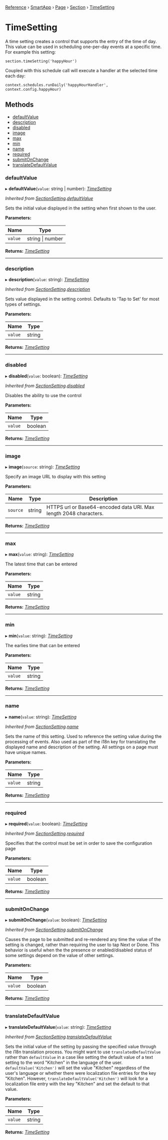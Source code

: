 [Reference](../index) › [SmartApp](_smart_app_d_.smartapp.md) › [Page](_pages_page_d_.page.md) › [Section](_pages_section_d_.section.md) ›  [TimeSetting](_pages_time_setting_d_.timesetting.md)

# TimeSetting

A time setting creates a control that supports the entry of the time of day.
This value can be used in scheduling one-per-day events at a specific time.
For example this setting:
```
section.timeSetting('happyHour')
```
Coupled with this schedule call will execute a handler at the selected time each day:
```
context.schedules.runDaily('happyHourHandler', context.config.happyHour)
```

## Methods

* [defaultValue](_pages_time_setting_d_.timesetting.md#defaultvalue)
* [description](_pages_time_setting_d_.timesetting.md#description)
* [disabled](_pages_time_setting_d_.timesetting.md#disabled)
* [image](_pages_time_setting_d_.timesetting.md#image)
* [max](_pages_time_setting_d_.timesetting.md#max)
* [min](_pages_time_setting_d_.timesetting.md#min)
* [name](_pages_time_setting_d_.timesetting.md#name)
* [required](_pages_time_setting_d_.timesetting.md#required)
* [submitOnChange](_pages_time_setting_d_.timesetting.md#submitonchange)
* [translateDefaultValue](_pages_time_setting_d_.timesetting.md#translatedefaultvalue)


###  defaultValue

▸ **defaultValue**(`value`: string | number): *[TimeSetting](_pages_time_setting_d_.timesetting.md)*

*Inherited from [SectionSetting](_pages_section_setting_d_.sectionsetting.md).[defaultValue](_pages_section_setting_d_.sectionsetting.md#defaultvalue)*

Sets the initial value displayed in the setting when first shown to the user.

**Parameters:**

Name | Type |
------ | ------ |
`value` | string &#124; number |

**Returns:** *[TimeSetting](_pages_time_setting_d_.timesetting.md)*

___

###  description

▸ **description**(`value`: string): *[TimeSetting](_pages_time_setting_d_.timesetting.md)*

*Inherited from [SectionSetting](_pages_section_setting_d_.sectionsetting.md).[description](_pages_section_setting_d_.sectionsetting.md#description)*

Sets value displayed in the setting control. Defaults to 'Tap to Set' for most types of settings.

**Parameters:**

Name | Type |
------ | ------ |
`value` | string |

**Returns:** *[TimeSetting](_pages_time_setting_d_.timesetting.md)*

___

###  disabled

▸ **disabled**(`value`: boolean): *[TimeSetting](_pages_time_setting_d_.timesetting.md)*

*Inherited from [SectionSetting](_pages_section_setting_d_.sectionsetting.md).[disabled](_pages_section_setting_d_.sectionsetting.md#disabled)*

Disables the ability to use the control

**Parameters:**

Name | Type |
------ | ------ |
`value` | boolean |

**Returns:** *[TimeSetting](_pages_time_setting_d_.timesetting.md)*

___

###  image

▸ **image**(`source`: string): *[TimeSetting](_pages_time_setting_d_.timesetting.md)*

Specify an image URL to display with this setting

**Parameters:**

Name | Type | Description |
------ | ------ | ------ |
`source` | string | HTTPS url or Base64-encoded data URI. Max length 2048 characters.  |

**Returns:** *[TimeSetting](_pages_time_setting_d_.timesetting.md)*

___

###  max

▸ **max**(`value`: string): *[TimeSetting](_pages_time_setting_d_.timesetting.md)*

The latest time that can be entered

**Parameters:**

Name | Type |
------ | ------ |
`value` | string |

**Returns:** *[TimeSetting](_pages_time_setting_d_.timesetting.md)*

___

###  min

▸ **min**(`value`: string): *[TimeSetting](_pages_time_setting_d_.timesetting.md)*

The earlies time that can be entered

**Parameters:**

Name | Type |
------ | ------ |
`value` | string |

**Returns:** *[TimeSetting](_pages_time_setting_d_.timesetting.md)*

___

###  name

▸ **name**(`value`: string): *[TimeSetting](_pages_time_setting_d_.timesetting.md)*

*Inherited from [SectionSetting](_pages_section_setting_d_.sectionsetting.md).[name](_pages_section_setting_d_.sectionsetting.md#name)*

Sets the name of this setting. Used to reference the setting value during the processing of events. Also
used as part of the i18n key for translating the displayed name and description of the setting. All settings
on a page must have unique names.

**Parameters:**

Name | Type |
------ | ------ |
`value` | string |

**Returns:** *[TimeSetting](_pages_time_setting_d_.timesetting.md)*

___

###  required

▸ **required**(`value`: boolean): *[TimeSetting](_pages_time_setting_d_.timesetting.md)*

*Inherited from [SectionSetting](_pages_section_setting_d_.sectionsetting.md).[required](_pages_section_setting_d_.sectionsetting.md#required)*

Specifies that the control must be set in order to save the configuration page

**Parameters:**

Name | Type |
------ | ------ |
`value` | boolean |

**Returns:** *[TimeSetting](_pages_time_setting_d_.timesetting.md)*

___

###  submitOnChange

▸ **submitOnChange**(`value`: boolean): *[TimeSetting](_pages_time_setting_d_.timesetting.md)*

*Inherited from [SectionSetting](_pages_section_setting_d_.sectionsetting.md).[submitOnChange](_pages_section_setting_d_.sectionsetting.md#submitonchange)*

Causes the page to be submitted and re-rendered any time the value of the setting is changed, rather than
requiring the user to tap Next or Done. This behavior is useful when the the presence or enabled/disabled
status of some settings depend on the value of other settings.

**Parameters:**

Name | Type |
------ | ------ |
`value` | boolean |

**Returns:** *[TimeSetting](_pages_time_setting_d_.timesetting.md)*

___

###  translateDefaultValue

▸ **translateDefaultValue**(`value`: string): *[TimeSetting](_pages_time_setting_d_.timesetting.md)*

*Inherited from [SectionSetting](_pages_section_setting_d_.sectionsetting.md).[translateDefaultValue](_pages_section_setting_d_.sectionsetting.md#translatedefaultvalue)*

Sets the initial value of the setting by passing the specified value through the i18n translation process.
You might want to use `translatedDefaultValue` rather than `defaultValue` in a case like setting the
default value of a text setting to the word "Kitchen" in the language of the user. `defaultValue('Kitchen')`
will set the value "Kitchen" regardless of the user's language or whether there were localization file entries
for the key "Kitchen". However, `translateDefaultValue('Kitchen')` will look for a localization file entry
with the key "Kitchen" and set the default to that value.

**Parameters:**

Name | Type |
------ | ------ |
`value` | string |

**Returns:** *[TimeSetting](_pages_time_setting_d_.timesetting.md)*


